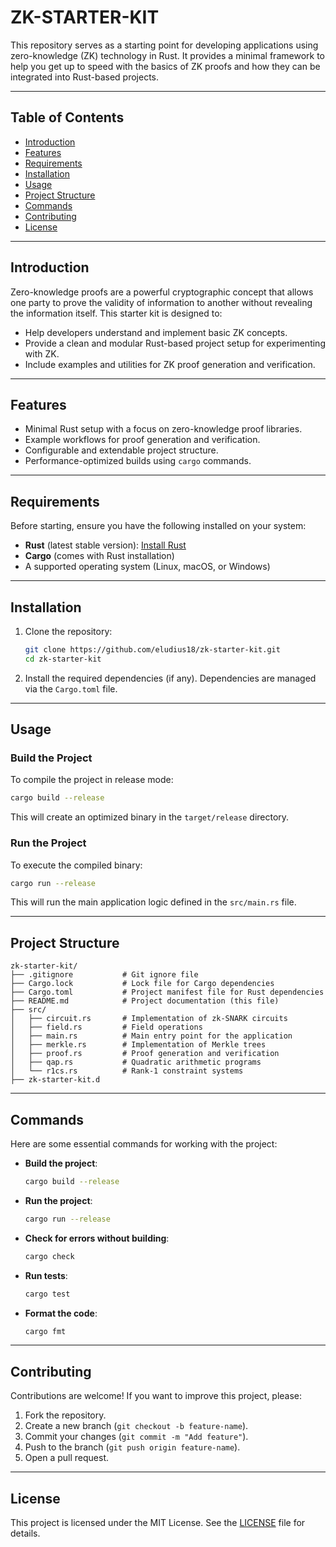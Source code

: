 # ZK-STARTER-KIT

This repository serves as a starting point for developing applications using zero-knowledge (ZK) technology in Rust. It provides a minimal framework to help you get up to speed with the basics of ZK proofs and how they can be integrated into Rust-based projects.

---

## Table of Contents

- [Introduction](#introduction)
- [Features](#features)
- [Requirements](#requirements)
- [Installation](#installation)
- [Usage](#usage)
- [Project Structure](#project-structure)
- [Commands](#commands)
- [Contributing](#contributing)
- [License](#license)

---

## Introduction

Zero-knowledge proofs are a powerful cryptographic concept that allows one party to prove the validity of information to another without revealing the information itself. This starter kit is designed to:

- Help developers understand and implement basic ZK concepts.
- Provide a clean and modular Rust-based project setup for experimenting with ZK.
- Include examples and utilities for ZK proof generation and verification.

---

## Features

- Minimal Rust setup with a focus on zero-knowledge proof libraries.
- Example workflows for proof generation and verification.
- Configurable and extendable project structure.
- Performance-optimized builds using `cargo` commands.

---

## Requirements

Before starting, ensure you have the following installed on your system:

- **Rust** (latest stable version): [Install Rust](https://www.rust-lang.org/tools/install)
- **Cargo** (comes with Rust installation)
- A supported operating system (Linux, macOS, or Windows)

---

## Installation

1. Clone the repository:

   ```bash
   git clone https://github.com/eludius18/zk-starter-kit.git
   cd zk-starter-kit
   ```

2. Install the required dependencies (if any). Dependencies are managed via the `Cargo.toml` file.

---

## Usage

### Build the Project

To compile the project in release mode:

```bash
cargo build --release
```

This will create an optimized binary in the `target/release` directory.

### Run the Project

To execute the compiled binary:

```bash
cargo run --release
```

This will run the main application logic defined in the `src/main.rs` file.

---

## Project Structure

```
zk-starter-kit/
├── .gitignore           # Git ignore file
├── Cargo.lock           # Lock file for Cargo dependencies
├── Cargo.toml           # Project manifest file for Rust dependencies
├── README.md            # Project documentation (this file)
├── src/
│   ├── circuit.rs       # Implementation of zk-SNARK circuits
│   ├── field.rs         # Field operations
│   ├── main.rs          # Main entry point for the application
│   ├── merkle.rs        # Implementation of Merkle trees
│   ├── proof.rs         # Proof generation and verification
│   ├── qap.rs           # Quadratic arithmetic programs
│   └── r1cs.rs          # Rank-1 constraint systems
├── zk-starter-kit.d

```

---

## Commands

Here are some essential commands for working with the project:

- **Build the project**:

  ```bash
  cargo build --release
  ```

- **Run the project**:

  ```bash
  cargo run --release
  ```

- **Check for errors without building**:

  ```bash
  cargo check
  ```

- **Run tests**:

  ```bash
  cargo test
  ```

- **Format the code**:

  ```bash
  cargo fmt
  ```

---

## Contributing

Contributions are welcome! If you want to improve this project, please:

1. Fork the repository.
2. Create a new branch (`git checkout -b feature-name`).
3. Commit your changes (`git commit -m "Add feature"`).
4. Push to the branch (`git push origin feature-name`).
5. Open a pull request.

---

## License

This project is licensed under the MIT License. See the [LICENSE](LICENSE) file for details.
